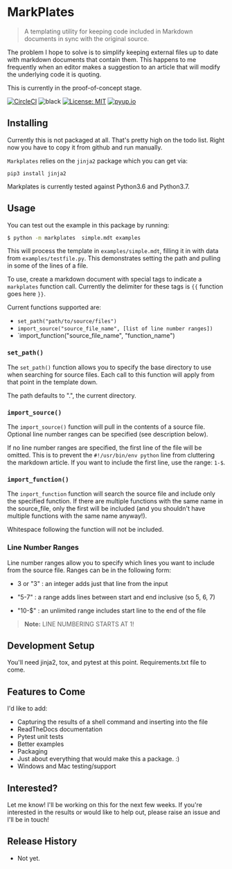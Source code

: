 # MarkPlates

> A templating utility for keeping code included in Markdown documents in sync with the original source.

The problem I hope to solve is to simplify keeping external files up to date with markdown documents that contain them. This happens to me frequently when an editor makes a suggestion to an article that will modify the underlying code it is quoting.

This is currently in the proof-of-concept stage.

[![CircleCI](https://circleci.com/gh/jima80525/markplates.svg?style=svg)](https://circleci.com/gh/jima80525/markplates) ![black](https://img.shields.io/badge/code%20style-black-000000.svg) [![License: MIT](https://img.shields.io/badge/License-MIT-yellow.svg)](https://opensource.org/licenses/MIT) [![pyup.io](https://pyup.io/repos/github/jima80525/markplates/shield.svg)](https://pyup.io/account/repos/github/jima80525/markplates/)

## Installing

Currently this is not packaged at all.   That's pretty high on the todo list.  Right now you have to copy it from github and run manually.

`Markplates` relies on the `jinja2` package which you can get via:

`pip3 install jinja2`

Markplates is currently tested against Python3.6 and Python3.7.

## Usage

You can test out the example in this package by running:

```bash
$ python -m markplates	simple.mdt examples
```

This will process the template in `examples/simple.mdt`, filling it in with data from `examples/testfile.py`.  This demonstrates setting the path and pulling in some of the lines of a file.

To use, create a markdown document with special tags to indicate a `markplates` function call.  Currently the delimiter for these tags is `{{` function goes here `}}`.

Current functions supported are:

*  `set_path("path/to/source/files")`
* `import_source("source_file_name", [list of line number ranges])`
* `import_function("source_file_name", "function_name")

### `set_path()`

The `set_path()` function allows you to specify the base directory to use when searching for source files.  Each call to this function will apply from that point in the template down.

The path defaults to ".", the current directory.

### `import_source()`

The `import_source()` function will pull in the contents of a source file.  Optional line number ranges can be specified (see description below).

If no line number ranges are specified, the first line of the file will be omitted.  This is to prevent the `#!/usr/bin/env python` line from cluttering the markdown article. If you want to include the first line, use the range: `1-$`.

### `import_function()`

The `inport_function` function will search the source file and include only the specified function. If there are multiple functions with the same name in the source_file, only the first will be included (and you shouldn't have multiple functions with the same name anyway!).

Whitespace following the function will not be included.

### Line Number Ranges

Line number ranges allow you to specify which lines you want to include from the source file.   Ranges can be in the following form:

* 3 or "3" : an integer adds just that line from the input

* "5-7" : a range adds lines between start and end inclusive (so 5, 6, 7)

* "10-$" : an unlimited range includes start line to the end of the file

> **Note:** LINE NUMBERING STARTS AT 1!

## Development Setup

You'll need jinja2, tox, and pytest at this point.  Requirements.txt file to come.

## Features to Come

I'd like to add:

* Capturing the results of a shell command and inserting into the file
* ReadTheDocs documentation
* Pytest unit tests
* Better examples
* Packaging
* Just about everything that would make this a package. :)
* Windows and Mac testing/support

## Interested?

Let me know!  I'll be working on this for the next few weeks.  If you're interested in the results or would like to help out, please raise an issue and I'll be in touch!

## Release History

* Not yet.
